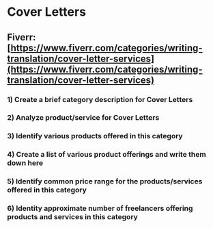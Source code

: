 # Cover Letters
## Fiverr: [https://www.fiverr.com/categories/writing-translation/cover-letter-services](https://www.fiverr.com/categories/writing-translation/cover-letter-services)
### 1) Create a brief category description for Cover Letters
### 2) Analyze product/service for Cover Letters
### 3) Identify various products offered in this category
### 4) Create a list of various product offerings and write them down here
### 5) Identify common price range for the products/services offered in this category
### 6) Identity approximate number of freelancers offering products and services in this category
